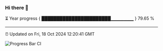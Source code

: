 ### Hi there 👋

⏳ Year progress { ███████████████████████▁▁▁▁▁▁▁ } 79.65 %

---

⏰ Updated on Fri, 18 Oct 2024 12:20:41 GMT

![Progress Bar CI](https://github.com/code-lakshay/GitHub-Actions-Demo/workflows/Progress%20Bar%20CI/badge.svg)
